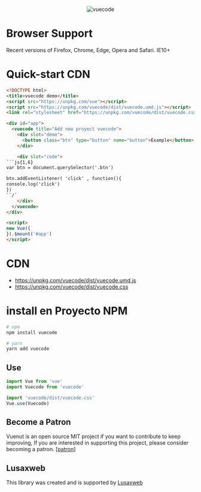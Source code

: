 <p align="center">
<img src="https://github.com/lusaxweb/vuecode/blob/master/public/img/vuecode.svg" alt="vuecode">
  </p>

# Browser Support
Recent versions of Firefox, Chrome, Edge, Opera and Safari. IE10+

# Quick-start CDN

```html
<!DOCTYPE html>
<title>vuecode demo</title>
<script src="https://unpkg.com/vue"></script>
<script src="https://unpkg.com/vuecode/dist/vuecode.umd.js"></script>
<link rel="stylesheet" href="https://unpkg.com/vuecode/dist/vuecode.css">

<div id="app">
  <vuecode title="Add new proyect vuecode">
    <div slot="demo">
      <button class="btn" type="button" name="button">Example</button>
    </div>

    <div slot="code">
```js{1,6}
var btn = document.querySelector('.btn')

btn.addEventListener( 'click' , function(){
console.log('click')
})
``/`
    </div>
  </vuecode>
</div>

<script>
new Vue({
}).$mount('#app')
</script>
```

# CDN

- https://unpkg.com/vuecode/dist/vuecode.umd.js
- https://unpkg.com/vuecode/dist/vuecode.css

# install en Proyecto NPM
``` bash
# npm
npm install vuecode
```

``` bash
# yarn
yarn add vuecode
```

## Use

```javascript
import Vue from 'vue'
import Vuecode from 'vuecode'

import 'vuecode/dist/vuecode.css'
Vue.use(Vuecode)
```
## Become a Patron

Vuenut is an open source MIT project if you want to contribute to keep improving, If you are interested in supporting this project, please consider becoming a patron. [[patron](https://www.patreon.com/bePatron?c=1567892)]

## Lusaxweb

This library was created and is supported by [Lusaxweb](http://www.lusaxweb.com.ve/)
